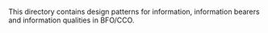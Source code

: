 This directory contains design patterns for information, information bearers and information qualities in BFO/CCO.
